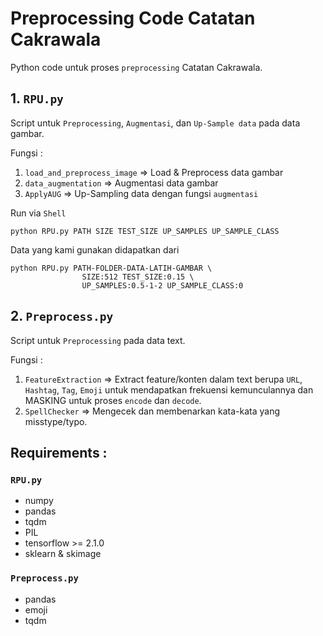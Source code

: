 # Preprocessing Code Catatan Cakrawala
Python code untuk proses `preprocessing` Catatan Cakrawala.

## 1. `RPU.py`
Script untuk `Preprocessing`, `Augmentasi`, dan `Up-Sample data` pada data gambar.

Fungsi :
1. `load_and_preprocess_image` => Load & Preprocess data gambar
2. `data_augmentation` => Augmentasi data gambar
3. `ApplyAUG` => Up-Sampling data dengan fungsi `augmentasi`

Run via `Shell`
```
python RPU.py PATH SIZE TEST_SIZE UP_SAMPLES UP_SAMPLE_CLASS
```
Data yang kami gunakan didapatkan dari
```
python RPU.py PATH-FOLDER-DATA-LATIH-GAMBAR \
                SIZE:512 TEST_SIZE:0.15 \
                UP_SAMPLES:0.5-1-2 UP_SAMPLE_CLASS:0
```

## 2. `Preprocess.py`
Script untuk `Preprocessing` pada data text.

Fungsi :
1. `FeatureExtraction` => Extract feature/konten dalam text berupa `URL`, `Hashtag`, `Tag`, `Emoji` untuk mendapatkan frekuensi kemunculannya dan MASKING untuk proses `encode` dan `decode`.
2. `SpellChecker` => Mengecek dan membenarkan kata-kata yang misstype/typo.

## Requirements :
### `RPU.py`
   * numpy
   * pandas
   * tqdm
   * PIL
   * tensorflow >= 2.1.0
   * sklearn & skimage
### `Preprocess.py`
   * pandas
   * emoji
   * tqdm